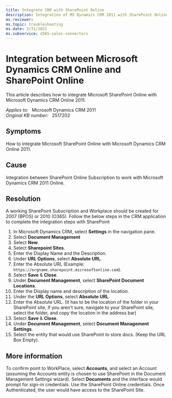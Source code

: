 ```yaml
---
title: Integrate CRM with SharePoint Online
description: Integration of MS Dynamics CRM 2011 with SharePoint Online 2007 (BPOS).
ms.reviewer: 
ms.topic: troubleshooting
ms.date: 3/31/2021
ms.subservice: d365-sales-connectors
---
```

# Integration between Microsoft Dynamics CRM Online and SharePoint Online

This article describes how to integrate Microsoft SharePoint Online with Microsoft Dynamics CRM Online 2011.

_Applies to:_ &nbsp; Microsoft Dynamics CRM 2011  
_Original KB number:_ &nbsp; 2517202

## Symptoms

How to integrate Microsoft SharePoint Online with Microsoft Dynamics CRM Online 2011.

## Cause

Integration between SharePoint Online Subscription to work with Microsoft Dynamics CRM 2011 Online.

## Resolution

A working SharePoint Subscription and Workplace should be created for 2007 (BPOS) or 2010 (O365). Follow the below steps in the CRM application to complete the integration steps with SharePoint

1. In Microsoft Dynamics CRM, select **Settings** in the navigation pane.
1. Select **Document Management**
1. Select **New**.
1. Select **Sharepoint Sites**.
1. Enter the Display Name and the Description.
1. Under **URL Options**, select **Absolute URL**.
1. Enter the Absolute URL (Example: `https://orgname.sharepoint.microsoftonline.com`).
1. Select **Save** & **Close**.
1. Under **Document Management**, select **SharePoint Document Locations**.
1. Enter the Display name and description of the location.
1. Under the **URL Options**, select **Absolute URL**.  
1. Enter the Absolute URL. (It has to be the location of the folder in your SharePoint site, if you aren't sure, navigate to your SharePoint site, select the folder, and copy the location in the address bar)
1. Select **Save** & **Close**.
1. Under **Document Management**, select **Document Management Settings**.
1. Select the entity that would use SharePoint to store docs. (Keep the URL Box Empty).

## More information

To confirm point to WorkPlace, select **Accounts**, and select an Account (assuming the Accounts entity is chosen to use SharePoint in the Document Management Settings wizard). Select **Documents** and the interface would prompt for sign-in credentials. Use the SharePoint Online credentials. Once Authenticated, the user would have access to the SharePoint Site.

